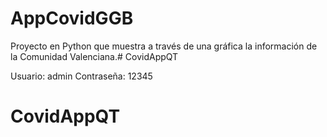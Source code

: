 # AppCovidGGB


Proyecto en Python que muestra a través de una gráfica la información de la Comunidad Valenciana.# CovidAppQT

Usuario: admin
Contraseña: 12345

# CovidAppQT
